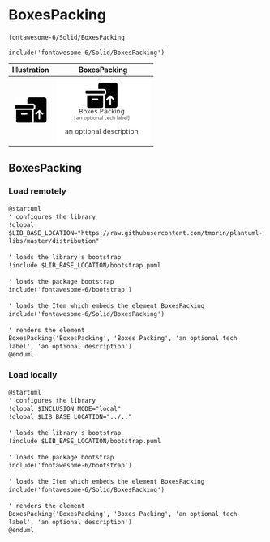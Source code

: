 # BoxesPacking


```text
fontawesome-6/Solid/BoxesPacking
```

```text
include('fontawesome-6/Solid/BoxesPacking')
```



| Illustration | BoxesPacking |
| :---: | :---: |
| ![illustration for Illustration](../../fontawesome-6/Solid/BoxesPacking.png) | ![illustration for BoxesPacking](../../fontawesome-6/Solid/BoxesPacking.Local.png) |




## BoxesPacking

### Load remotely
```plantuml
@startuml
' configures the library
!global $LIB_BASE_LOCATION="https://raw.githubusercontent.com/tmorin/plantuml-libs/master/distribution"

' loads the library's bootstrap
!include $LIB_BASE_LOCATION/bootstrap.puml

' loads the package bootstrap
include('fontawesome-6/bootstrap')

' loads the Item which embeds the element BoxesPacking
include('fontawesome-6/Solid/BoxesPacking')

' renders the element
BoxesPacking('BoxesPacking', 'Boxes Packing', 'an optional tech label', 'an optional description')
@enduml
```

### Load locally
```plantuml
@startuml
' configures the library
!global $INCLUSION_MODE="local"
!global $LIB_BASE_LOCATION="../.."

' loads the library's bootstrap
!include $LIB_BASE_LOCATION/bootstrap.puml

' loads the package bootstrap
include('fontawesome-6/bootstrap')

' loads the Item which embeds the element BoxesPacking
include('fontawesome-6/Solid/BoxesPacking')

' renders the element
BoxesPacking('BoxesPacking', 'Boxes Packing', 'an optional tech label', 'an optional description')
@enduml
```

